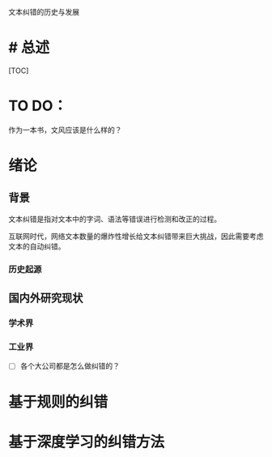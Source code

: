 文本纠错的历史与发展

# # 总述



[TOC]

# TO DO：

作为一本书，文风应该是什么样的？

# 绪论


## 背景

文本纠错是指对文本中的字词、语法等错误进行检测和改正的过程。

互联网时代，网络文本数量的爆炸性增长给文本纠错带来巨大挑战，因此需要考虑文本的自动纠错。

### 历史起源





## 国内外研究现状

### 学术界

### 工业界

- [ ] 各个大公司都是怎么做纠错的？





# 基于规则的纠错



# 基于深度学习的纠错方法

